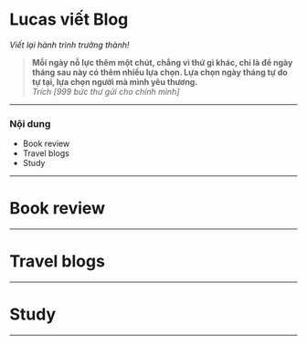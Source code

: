 # Lucas viết Blog
_Viết lại hành trình trưởng thành!_

> **Mỗi ngày nỗ lực thêm một chút, chẳng vì thứ gì khác, chỉ là để ngày tháng sau này có thêm nhiều lựa chọn. Lựa chọn ngày tháng tự do tự tại, lựa chọn người mà mình yêu thương.**\
> _Trích [999 bức thư gửi cho chính mình]_
___
### Nội dung
+ Book review
+ Travel blogs
+ Study
___
# Book review
___


# Travel blogs
___


# Study
___

